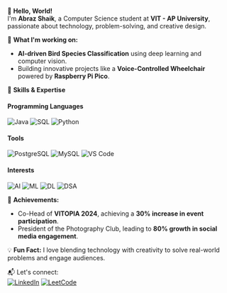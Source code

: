 👋 **Hello, World!**  
I'm **Abraz Shaik**, a Computer Science student at **VIT - AP University**, passionate about technology, problem-solving, and creative design.  

🔭 **What I'm working on:**  
- **AI-driven Bird Species Classification** using deep learning and computer vision.  
- Building innovative projects like a **Voice-Controlled Wheelchair** powered by **Raspberry Pi Pico**.

 🎯 **Skills & Expertise**  

#### **Programming Languages**  
![Java](https://img.shields.io/badge/Java-007396?style=for-the-badge&logo=java&logoColor=white) ![SQL](https://img.shields.io/badge/SQL-CC2927?style=for-the-badge&logo=microsoftsqlserver&logoColor=white) ![Python](https://img.shields.io/badge/Python-3776AB?style=for-the-badge&logo=python&logoColor=white)

#### **Tools**  
![PostgreSQL](https://img.shields.io/badge/PostgreSQL-336791?style=for-the-badge&logo=postgresql&logoColor=white) ![MySQL](https://img.shields.io/badge/MySQL-4479A1?style=for-the-badge&logo=mysql&logoColor=white) ![VS Code](https://img.shields.io/badge/VS%20Code-0078D4?style=for-the-badge&logo=visualstudiocode&logoColor=white)

#### **Interests**  
![AI](https://img.shields.io/badge/AI-FF6F00?style=for-the-badge&logo=artificialintelligence&logoColor=white) ![ML](https://img.shields.io/badge/ML-00C853?style=for-the-badge&logo=machinelearning&logoColor=white) ![DL](https://img.shields.io/badge/DL-0091EA?style=for-the-badge&logo=deep-learning&logoColor=white) ![DSA](https://img.shields.io/badge/DSA-2962FF?style=for-the-badge&logo=algorithms&logoColor=white)

🌟 **Achievements:**  
- Co-Head of **VITOPIA 2024**, achieving a **30% increase in event participation**.  
- President of the Photography Club, leading to **80% growth in social media engagement**.  

💡 **Fun Fact:** I love blending technology with creativity to solve real-world problems and engage audiences.  

📬 Let's connect:  
[![LinkedIn](https://img.shields.io/badge/LinkedIn-0A66C2?style=for-the-badge&logo=linkedin&logoColor=white)](https://www.linkedin.com/in/abrazshaik/)
[![LeetCode](https://img.shields.io/badge/LeetCode-FFA116?style=for-the-badge&logo=leetcode&logoColor=white)](https://leetcode.com/abraz/)


